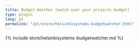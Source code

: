 ```yaml
---
title: Budget Watcher (watch over your projects budget)
type: plugin
lang: pt
permalink: "/pt/store/helsinkisystems-budgetwatcher.html"
---
```


{% include store/helsinkisystems-budgetwatcher.md %}
